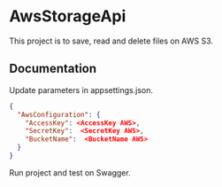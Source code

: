 
# AwsStorageApi

This project is to save, read and delete files on AWS S3.


## Documentation

Update parameters in appsettings.json.

```json
{
  "AwsConfiguration": {
    "AccessKey": <AccessKey AWS>,
    "SecretKey":  <SecretKey AWS>,
    "BucketName":  <BucketName AWS>
  }
}
````

Run project and test on Swagger.
